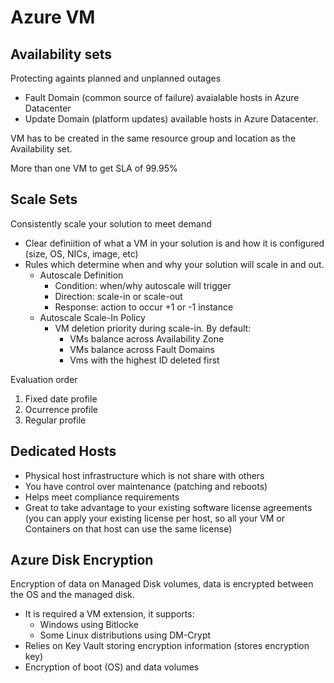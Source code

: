 # Azure VM

## Availability sets

Protecting againts planned and unplanned outages

- Fault Domain (common source of failure) avaialable hosts in Azure Datacenter
- Update Domain (platform updates) available hosts in Azure Datacenter.

VM has to be created in the same resource group and location as the Availability set.

More than one VM to get SLA of 99.95%

## Scale Sets

Consistently scale your solution to meet demand

- Clear definiition of what a VM in your solution is and how it is configured (size, OS, NICs, image, etc)
- Rules which determine when and why your solution will scale in and out.
  - Autoscale Definition
    - Condition: when/why autoscale will trigger
    - Direction: scale-in or scale-out
    - Response: action to occur +1 or -1 instance
  - Autoscale Scale-In Policy
    - VM deletion priority during scale-in. By default:
      - VMs balance across Availability Zone
      - VMs balance across Fault Domains
      - Vms with the highest ID deleted first

Evaluation order

1. Fixed date profile
2. Ocurrence profile
3. Regular profile

## Dedicated Hosts

- Physical host infrastructure which is not share with others
- You have control over maintenance (patching and reboots)
- Helps meet compliance requirements
- Great to take advantage to your existing software license agreements (you can apply your existing license per host, so all your VM or Containers on that host can use the same license)

## Azure Disk Encryption

Encryption of data on Managed Disk volumes, data is encrypted between the OS and the managed disk.

- It is required a VM extension, it supports:
  - Windows using Bitlocke
  - Some Linux distributions using DM-Crypt
- Relies on Key Vault storing encryption information (stores encryption key)
- Encryption of boot (OS) and data volumes

